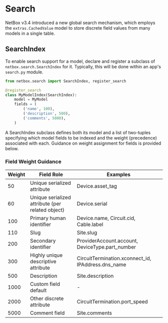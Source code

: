 # Search

NetBox v3.4 introduced a new global search mechanism, which employs the `extras.CachedValue` model to store discrete field values from many models in a single table.

## SearchIndex

To enable search support for a model, declare and register a subclass of `netbox.search.SearchIndex` for it. Typically, this will be done within an app's `search.py` module.

```python
from netbox.search import SearchIndex, register_search

@register_search
class MyModelIndex(SearchIndex):
    model = MyModel
    fields = (
        ('name', 100),
        ('description', 500),
        ('comments', 5000),
    )
```

A SearchIndex subclass defines both its model and a list of two-tuples specifying which model fields to be indexed and the weight (precedence) associated with each. Guidance on weight assignment for fields is provided below.

### Field Weight Guidance

| Weight | Field Role                                       | Examples                                           |
|--------|--------------------------------------------------|----------------------------------------------------|
| 50     | Unique serialized attribute                      | Device.asset_tag                                   |
| 60     | Unique serialized attribute (per related object) | Device.serial                                      |
| 100    | Primary human identifier                         | Device.name, Circuit.cid, Cable.label              |
| 110    | Slug                                             | Site.slug                                          |
| 200    | Secondary identifier                             | ProviderAccount.account, DeviceType.part_number    |
| 300    | Highly unique descriptive attribute              | CircuitTermination.xconnect_id, IPAddress.dns_name |
| 500    | Description                                      | Site.description                                   |
| 1000   | Custom field default                             | -                                                  |
| 2000   | Other discrete attribute                         | CircuitTermination.port_speed                      |
| 5000   | Comment field                                    | Site.comments                                      |
